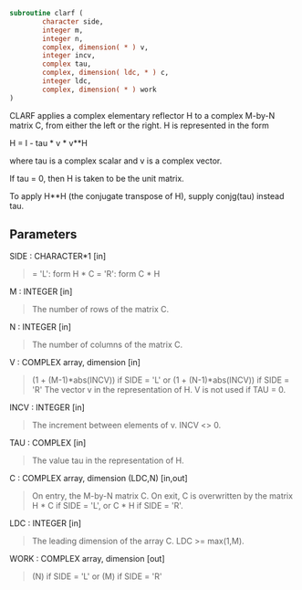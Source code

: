 ```fortran
subroutine clarf (
        character side,
        integer m,
        integer n,
        complex, dimension( * ) v,
        integer incv,
        complex tau,
        complex, dimension( ldc, * ) c,
        integer ldc,
        complex, dimension( * ) work
)
```

CLARF applies a complex elementary reflector H to a complex M-by-N
matrix C, from either the left or the right. H is represented in the
form

H = I - tau \* v \* v\*\*H

where tau is a complex scalar and v is a complex vector.

If tau = 0, then H is taken to be the unit matrix.

To apply H\*\*H (the conjugate transpose of H), supply conjg(tau) instead
tau.

## Parameters
SIDE : CHARACTER\*1 [in]
> = 'L': form  H \* C
> = 'R': form  C \* H

M : INTEGER [in]
> The number of rows of the matrix C.

N : INTEGER [in]
> The number of columns of the matrix C.

V : COMPLEX array, dimension [in]
> (1 + (M-1)\*abs(INCV)) if SIDE = 'L'
> or (1 + (N-1)\*abs(INCV)) if SIDE = 'R'
> The vector v in the representation of H. V is not used if
> TAU = 0.

INCV : INTEGER [in]
> The increment between elements of v. INCV <> 0.

TAU : COMPLEX [in]
> The value tau in the representation of H.

C : COMPLEX array, dimension (LDC,N) [in,out]
> On entry, the M-by-N matrix C.
> On exit, C is overwritten by the matrix H \* C if SIDE = 'L',
> or C \* H if SIDE = 'R'.

LDC : INTEGER [in]
> The leading dimension of the array C. LDC >= max(1,M).

WORK : COMPLEX array, dimension [out]
> (N) if SIDE = 'L'
> or (M) if SIDE = 'R'
